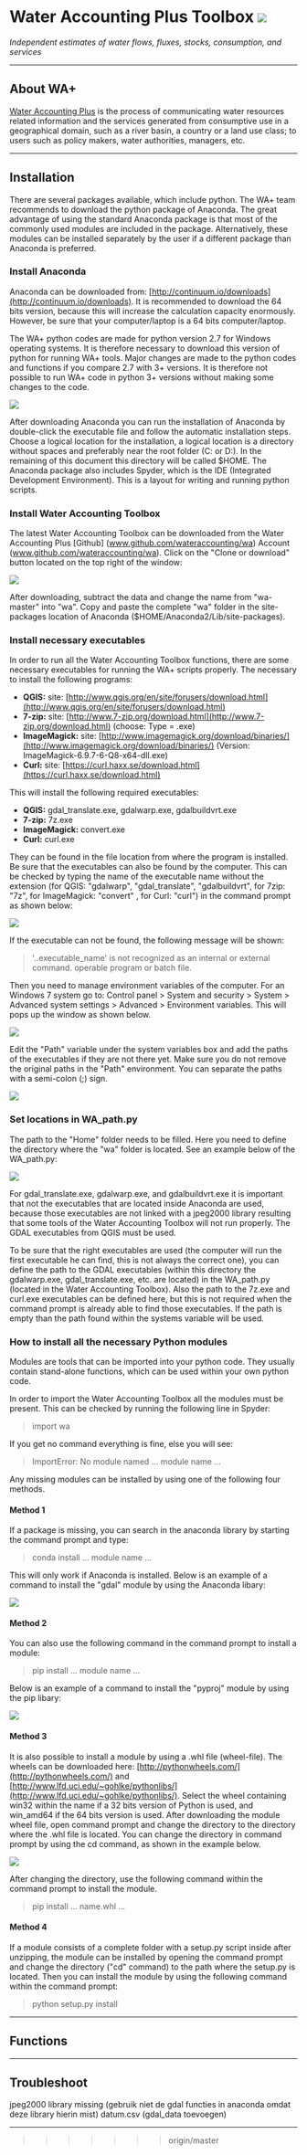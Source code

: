 # Water Accounting Plus Toolbox  ![](figs/wa_logo.png) 

_Independent estimates of water flows, fluxes, stocks, consumption, and services_

---

## <a name="About WA+"></a>About WA+

[Water Accounting Plus](http://wateraccounting.org/index.html) is the process of communicating water resources related information and the services generated from consumptive use in a geographical domain, such as a river basin, a country or a land use class; to users such as policy makers, water authorities, managers, etc.

---

## <a name="Installation"></a>Installation

There are several packages available, which include python. The WA+ team recommends to download the python package of Anaconda. The great advantage of using the standard Anaconda package is that most of the commonly used modules are included in the package. Alternatively, these modules can be installed separately by the user if a different package than Anaconda is preferred.

### <a name="Install Anaconda"></a>Install Anaconda

Anaconda can be downloaded from: [http://continuum.io/downloads](http://continuum.io/downloads). It is recommended to download  the 64 bits version, because this will increase the calculation capacity enormously. However, be sure that your computer/laptop is a 64 bits computer/laptop. 

The WA+ python codes are made for python version 2.7 for Windows operating systems. It is therefore necessary to download this version of python for running WA+ tools. Major changes are made to the python codes and functions if you compare 2.7 with 3+ versions. It is therefore not possible to run WA+ code in python 3+ versions without making some changes to the code.

![](figs/anaconda_install.png) 

After downloading Anaconda you can run the installation of Anaconda by double-click the executable file and follow the automatic installation steps. Choose a logical location for the installation, a logical location is a directory without spaces and preferably near the root folder (C: or D:). In the remaining of this document this directory will be called $HOME. 
The Anaconda package also includes Spyder, which is the IDE (Integrated Development Environment). This is a layout for writing and running python scripts.

### <a name="Install Water Accounting Toolbox"></a>Install Water Accounting Toolbox

The latest Water Accounting Toolbox can be downloaded from the Water Accounting Plus [Github] (www.github.com/wateraccounting/wa) Account (www.github.com/wateraccounting/wa). Click on the "Clone or download" button located on the top right of the window:

![](figs/wa_clone.png) 

After downloading, subtract the data and change the name from "wa-master" into "wa". Copy and paste the complete "wa" folder in the site-packages location of Anaconda ($HOME/Anaconda2/Lib/site-packages). 

### <a name="Install necessary executables"></a>Install necessary executables

In order to run all the Water Accounting Toolbox functions, there are some necessary executables for running the WA+ scripts properly. The necessary to install the following programs:
- **QGIS:** site: [http://www.qgis.org/en/site/forusers/download.html](http://www.qgis.org/en/site/forusers/download.html)
- **7-zip:** site: [http://www.7-zip.org/download.html](http://www.7-zip.org/download.html) (choose: Type = .exe)
- **ImageMagick:** site: [http://www.imagemagick.org/download/binaries/](http://www.imagemagick.org/download/binaries/) (Version: ImageMagick-6.9.7-6-Q8-x64-dll.exe)
- **Curl:** site: [https://curl.haxx.se/download.html](https://curl.haxx.se/download.html) 

This will install the following required executables: 

- **QGIS:** gdal_translate.exe, gdalwarp.exe, gdalbuildvrt.exe
- **7-zip:** 7z.exe
- **ImageMagick:** convert.exe
- **Curl:** curl.exe

They can be found in the file location from where the program is installed. Be sure that the executables can also be found by the computer. This can be checked by typing the name of the executable name without the extension (for QGIS: "gdalwarp", "gdal_translate", "gdalbuildvrt", for 7zip: "7z", for ImageMagick: "convert" , for Curl: "curl") in the command prompt as shown below:

![](figs/check_exe_cmd.png)

If the executable can not be found, the following message will be shown:

>'..executable_name' is not recognized as an internal or external command. 
>operable program or batch file.

Then you need to manage environment variables of the computer. For an Windows 7 system go to: 
Control panel > System and security > System > Advanced system settings > Advanced > Environment variables. 
This will pops up the window as shown below.

![](figs/environment_variables.png) 

Edit the "Path" variable under the system variables box and add the paths of the executables if they are not there yet. Make sure you do not remove the original paths in the "Path" environment. You can separate the paths with a semi-colon (;) sign.

![](figs/edit_system_variables.png)

### <a name="Set locations in WA_path.py"></a>Set locations in WA_path.py

The path to the "Home" folder needs to be filled. Here you need to define the directory where the "wa" folder is located. See an example below of the WA_path.py:

![](figs/wapath.png)

For gdal_translate.exe, gdalwarp.exe, and gdalbuildvrt.exe it is important that not the executables that are located inside Anaconda are used, because those executables are not linked with a jpeg2000 library resulting that some tools of the Water Accounting Toolbox will not run properly. The GDAL executables from QGIS must be used.

To be sure that the right executables are used (the computer will run the first executable he can find, this is not always the correct one), you can define the path to the GDAL executables (within this directory the gdalwarp.exe, gdal_translate.exe, etc. are located) in the WA_path.py (located in the Water Accounting Toolbox). Also the path to the 7z.exe and curl.exe executables can be defined here, but this is not required when the command prompt is already able to find those executables. If the path is empty than the path found within the systems variable will be used.

### <a name="How to install all the necessary Python modules"></a>How to install all the necessary Python modules

Modules are tools that can be imported into your python code. They usually contain stand-alone functions, which can be used within your own python code.

In order to import the Water Accounting Toolbox all the modules must be present. This can be checked by running the following line in Spyder:

>import wa

If you get no command everything is fine, else you will see:

>ImportError: No module named ... module name ...

Any missing modules can be installed by using one of the following four methods. 

#### <a name="Method 1"></a>Method 1

If a package is missing, you can search in the anaconda library by starting the command prompt and type:  

>conda install ... module name ...

This will only work if Anaconda is installed. Below is an example of a command to install the "gdal" module by using the Anaconda libary:

![](figs/module_install1.png) 

#### <a name="Method 2"></a>Method 2

You can also use the following command in the command prompt to install a module:

>pip install ... module name ...

Below is an example of a command to install the "pyproj" module by using the pip libary:

![](figs/module_install2.png) 

#### <a name="Method 3"></a>Method 3

It is also possible to install a module by using a .whl file (wheel-file). The wheels can be downloaded here: [http://pythonwheels.com/](http://pythonwheels.com/) and [http://www.lfd.uci.edu/~gohlke/pythonlibs/](http://www.lfd.uci.edu/~gohlke/pythonlibs/). Select the wheel containing win32 within the name if a 32 bits version of Python is used, and win_amd64 if the 64 bits version is used. After downloading the module wheel file, open command prompt and change the directory to the directory where the .whl file is located. You can change the directory in command prompt by using the cd command, as shown in the example below. 

![](figs/module_install3.png) 

After changing the directory, use the following command within the command prompt to install the module.

>pip install ... name.whl ... 

#### <a name="Method 4"></a>Method 4

If a module consists of a complete folder with a setup.py script inside after unzipping, the module can be installed by opening the command prompt and change the directory ("cd" command) to the path where the setup.py is located. Then you can install the module by using the following command within the command prompt:

>python setup.py install

---

## <a name="Functions"></a>Functions


---

## <a name="Troubleshoot"></a>Troubleshoot

jpeg2000 library missing (gebruik niet de gdal functies in anaconda omdat deze library hierin mist)
datum.csv  (gdal_data toevoegen)


---

>>>>>>> origin/master
